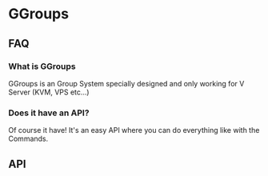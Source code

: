 # GGroups

<h2>FAQ</h2>
<h3>What is GGroups</h3>
GGroups is an Group System specially designed and only working for V Server (KVM, VPS etc...)
<h3>Does it have an API?</h3>
Of course it have! It's an easy API where you can do everything like with the Commands.
<h2>API</h2>
<pre>
  <code class="language-php">
    <?php
       echo "Hallo, Welt\n";
    ?>
  </code>
